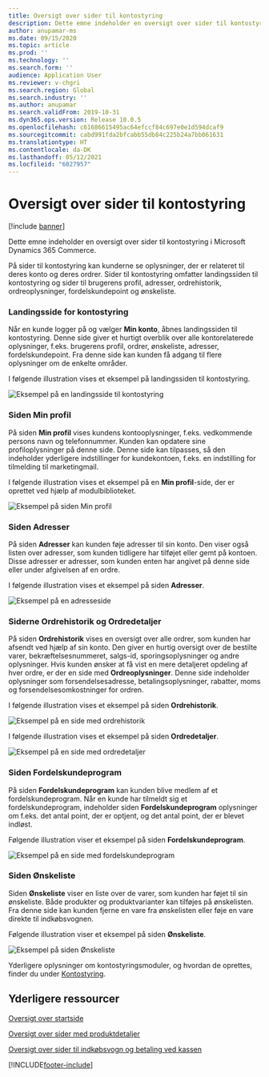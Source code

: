 ```yaml
---
title: Oversigt over sider til kontostyring
description: Dette emne indeholder en oversigt over sider til kontostyring i Microsoft Dynamics 365 Commerce.
author: anupamar-ms
ms.date: 09/15/2020
ms.topic: article
ms.prod: ''
ms.technology: ''
ms.search.form: ''
audience: Application User
ms.reviewer: v-chgri
ms.search.region: Global
ms.search.industry: ''
ms.author: anupamar
ms.search.validFrom: 2019-10-31
ms.dyn365.ops.version: Release 10.0.5
ms.openlocfilehash: c61686615495ac64efccf84c697e0e1d594dcaf9
ms.sourcegitcommit: cabd991fda2bfcabb55db84c225b24a7bb061631
ms.translationtype: HT
ms.contentlocale: da-DK
ms.lasthandoff: 05/12/2021
ms.locfileid: "6027957"
---
```

# <a name="account-management-pages-overview"></a>Oversigt over sider til kontostyring

[!include [banner](includes/banner.md)]

Dette emne indeholder en oversigt over sider til kontostyring i Microsoft Dynamics 365 Commerce.

På sider til kontostyring kan kunderne se oplysninger, der er relateret til deres konto og deres ordrer. Sider til kontostyring omfatter landingssiden til kontostyring og sider til brugerens profil, adresser, ordrehistorik, ordreoplysninger, fordelskundepoint og ønskeliste.

### <a name="account-management-landing-page"></a>Landingsside for kontostyring

Når en kunde logger på og vælger **Min konto**, åbnes landingssiden til kontostyring. Denne side giver et hurtigt overblik over alle kontorelaterede oplysninger, f.eks. brugerens profil, ordrer, ønskeliste, adresser, fordelskundepoint. Fra denne side kan kunden få adgang til flere oplysninger om de enkelte områder.

I følgende illustration vises et eksempel på landingssiden til kontostyring.

![Eksempel på en landingsside til kontostyring](./media/Account-Management.PNG)

### <a name="my-profile-page"></a>Siden Min profil

På siden **Min profil** vises kundens kontooplysninger, f.eks. vedkommende persons navn og telefonnummer. Kunden kan opdatere sine profiloplysninger på denne side. Denne side kan tilpasses, så den indeholder yderligere indstillinger for kundekontoen, f.eks. en indstilling for tilmelding til marketingmail.

I følgende illustration vises et eksempel på en **Min profil**-side, der er oprettet ved hjælp af modulbiblioteket.

![Eksempel på siden Min profil](./media/Account-Management-MyProfile.PNG)

### <a name="addresses-page"></a>Siden Adresser

På siden **Adresser** kan kunden føje adresser til sin konto. Den viser også listen over adresser, som kunden tidligere har tilføjet eller gemt på kontoen. Disse adresser er adresser, som kunden enten har angivet på denne side eller under afgivelsen af en ordre.

I følgende illustration vises et eksempel på siden **Adresser**.

![Eksempel på en adresseside](./media/Account-Management-Address.png)

### <a name="order-history-and-order-details-pages"></a>Siderne Ordrehistorik og Ordredetaljer

På siden **Ordrehistorik** vises en oversigt over alle ordrer, som kunden har afsendt ved hjælp af sin konto. Den giver en hurtig oversigt over de bestilte varer, bekræftelsesnummeret, salgs-id, sporingsoplysninger og andre oplysninger. Hvis kunden ønsker at få vist en mere detaljeret opdeling af hver ordre, er der en side med **Ordreoplysninger**. Denne side indeholder oplysninger som forsendelsesadresse, betalingsoplysninger, rabatter, moms og forsendelsesomkostninger for ordren.

I følgende illustration vises et eksempel på siden **Ordrehistorik**.

![Eksempel på en side med ordrehistorik](./media/Account-Management-OrderHistory.PNG)

I følgende illustration vises et eksempel på siden **Ordredetaljer**.

![Eksempel på en side med ordredetaljer](./media/Account-Management-OrderDetails.PNG)

### <a name="loyalty-program-page"></a>Siden Fordelskundeprogram

På siden **Fordelskundeprogram** kan kunden blive medlem af et fordelskundeprogram. Når en kunde har tilmeldt sig et fordelskundeprogram, indeholder siden **Fordelskundeprogram** oplysninger om f.eks. det antal point, der er optjent, og det antal point, der er blevet indløst.

Følgende illustration viser et eksempel på siden **Fordelskundeprogram**.

![Eksempel på en side med fordelskundeprogram](./media/Account-Management-Loyalty.PNG)

### <a name="wishlist-page"></a>Siden Ønskeliste

Siden **Ønskeliste** viser en liste over de varer, som kunden har føjet til sin ønskeliste. Både produkter og produktvarianter kan tilføjes på ønskelisten. Fra denne side kan kunden fjerne en vare fra ønskelisten eller føje en vare direkte til indkøbsvognen.

Følgende illustration viser et eksempel på siden **Ønskeliste**.

![Eksempel på siden Ønskeliste](./media/Account-Management-Wishlist.PNG)

Yderligere oplysninger om kontostyringsmoduler, og hvordan de oprettes, finder du under [Kontostyring](account-management.md).

## <a name="additional-resources"></a>Yderligere ressourcer

[Oversigt over startside](quick-tour-home-page.md)

[Oversigt over sider med produktdetaljer](quick-tour-pdp.md)

[Oversigt over sider til indkøbsvogn og betaling ved kassen](quick-tour-cart-checkout.md)



[!INCLUDE[footer-include](../includes/footer-banner.md)]
